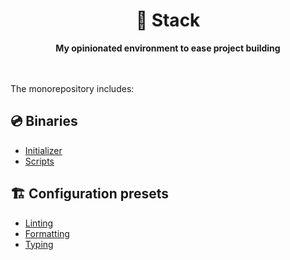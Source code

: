 <div align="center">
    <h1>🦦 Stack</h1>
    <strong>My opinionated environment to ease project building</strong>
</div>
<br />
<br />

The monorepository includes:

## 💿 Binaries

-   [Initializer](./packages/create)
-   [Scripts](./packages/scripts)

## 🏗️ Configuration presets

-   [Linting](./packages/eslint-config)
-   [Formatting](./packages/prettier-config)
-   [Typing](./packages/ts-config)
